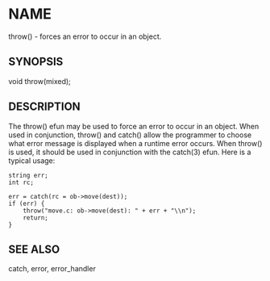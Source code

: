 # NAME

throw() - forces an error to occur in an object.

## SYNOPSIS

void throw(mixed);

## DESCRIPTION

The throw() efun may be used to force an error to occur in an object.  When
used in conjunction, throw() and catch() allow the programmer to choose what
error message is displayed when a runtime error occurs.  When throw() is used,
it should be used in conjunction with the catch(3) efun.  Here is a typical
usage:
```lpc
string err;
int rc;

err = catch(rc = ob->move(dest));
if (err) {
    throw("move.c: ob->move(dest): " + err + "\\n");
    return;
}
```

## SEE ALSO

catch, error, error_handler
